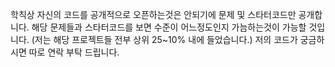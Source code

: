 학칙상 자신의 코드를 공개적으로 오픈하는것은 안되기에 문제 및 스타터코드만 공개합니다.
해당 문제들과 스타터코드를 보면 수준이 어느정도인지 가늠하는것이 가능할 것입니다. (저는 해당 프로젝트들 전부 상위 25~10% 내에 들었습니다.)
저의 코드가 궁금하시면 따로 연락 부탁 드립니다.

